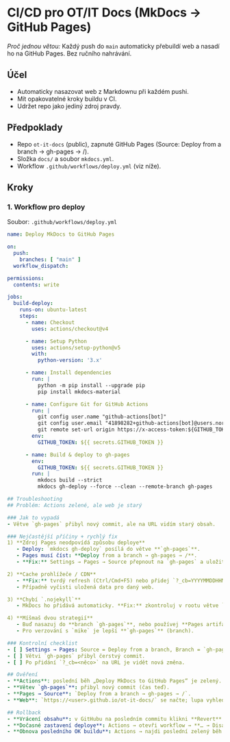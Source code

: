 # CI/CD pro OT/IT Docs (MkDocs → GitHub Pages)

*Proč jednou větou:* Každý push do `main` automaticky přebuildí web a nasadí ho na GitHub Pages. Bez ručního nahrávání.

## Účel
- Automaticky nasazovat web z Markdownu při každém pushi.
- Mít opakovatelné kroky buildu v CI.
- Udržet repo jako jediný zdroj pravdy.

## Předpoklady
- Repo `ot-it-docs` (public), zapnuté GitHub Pages (Source: Deploy from a branch → gh-pages → /).
- Složka `docs/` a soubor `mkdocs.yml`.
- Workflow `.github/workflows/deploy.yml` (viz níže).

## Kroky

### 1. Workflow pro deploy
Soubor: `.github/workflows/deploy.yml`
```yaml
name: Deploy MkDocs to GitHub Pages

on:
  push:
    branches: [ "main" ]
  workflow_dispatch:

permissions:
  contents: write

jobs:
  build-deploy:
    runs-on: ubuntu-latest
    steps:
      - name: Checkout
        uses: actions/checkout@v4

      - name: Setup Python
        uses: actions/setup-python@v5
        with:
          python-version: '3.x'

      - name: Install dependencies
        run: |
          python -m pip install --upgrade pip
          pip install mkdocs-material

      - name: Configure Git for GitHub Actions
        run: |
          git config user.name "github-actions[bot]"
          git config user.email "41898282+github-actions[bot]@users.noreply.github.com"
          git remote set-url origin https://x-access-token:${GITHUB_TOKEN}@github.com/${{ github.repository }}.git
        env:
          GITHUB_TOKEN: ${{ secrets.GITHUB_TOKEN }}

      - name: Build & deploy to gh-pages
        env:
          GITHUB_TOKEN: ${{ secrets.GITHUB_TOKEN }}
        run: |
          mkdocs build --strict
          mkdocs gh-deploy --force --clean --remote-branch gh-pages

## Troubleshooting
## Problém: Actions zelené, ale web je starý

### Jak to vypadá
- Větve `gh-pages` přibyl nový commit, ale na URL vidím starý obsah.

### Nejčastější příčiny + rychlý fix
1) **Zdroj Pages neodpovídá způsobu deploye**
   - Deploy: `mkdocs gh-deploy` posílá do větve **`gh-pages`**.
   - Pages musí číst: **Deploy from a branch → gh-pages → /**.
   - **Fix:** Settings → Pages → Source přepnout na `gh-pages` a uložit.

2) **Cache prohlížeče / CDN**
   - **Fix:** tvrdý refresh (Ctrl/Cmd+F5) nebo přidej `?_cb=YYYYMMDDHHMM` za URL, např. `…/ot-it-docs/?_cb=20250813`.
   - Případně vyčisti uložená data pro daný web.

3) **Chybí `.nojekyll`**
   - MkDocs ho přidává automaticky. **Fix:** zkontroluj v rootu větve `gh-pages`, případně nasadit znovu.

4) **Míšmaš dvou strategií**
   - Buď nasazuj do **branch `gh-pages`**, nebo používej **Pages artifact**. Nemíchat.
   - Pro verzování s `mike` je lepší **`gh-pages`** (branch).

### Kontrolní checklist
- [ ] Settings → Pages: Source = Deploy from a branch, Branch = `gh-pages`, Folder = `/`.
- [ ] Větvi `gh-pages` přibyl čerstvý commit.
- [ ] Po přidání `?_cb=<něco>` na URL je vidět nová změna.

## Ověření
- **Actions**: poslední běh „Deploy MkDocs to GitHub Pages“ je zelený.
- **Větev `gh-pages`**: přibyl nový commit (čas teď).
- **Pages → Source**: `Deploy from a branch → gh-pages → /`.
- **Web**: `https://<user>.github.io/ot-it-docs/` se načte; lupa vyhledává; nová změna je vidět i s `?_cb=<timestamp>`.

## Rollback
- **Vrácení obsahu**: v GitHubu na posledním commitu klikni **Revert** → push do `main` (Actions nasadí zpět).
- **Dočasné zastavení deploye**: Actions → otevři workflow → **… → Disable workflow** (zapni po opravě).
- **Obnova posledního OK buildu**: Actions → najdi poslední zelený běh → **Re-run jobs** (přegeneruje web z tehdejšího stavu).
